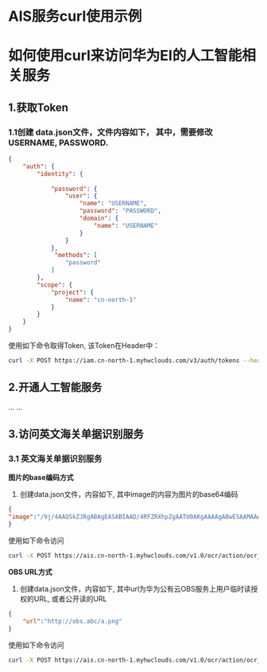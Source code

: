 # AIS服务curl使用示例

# 如何使用curl来访问华为EI的人工智能相关服务

## 1.获取Token
### 1.1创建 data.json文件，文件内容如下， 其中，需要修改USERNAME, PASSWORD.
```json
{
    "auth": {
        "identity": {
           
            "password": {
                "user": {
                    "name": "USERNAME", 
                    "password": "PASSWORD", 
                    "domain": {
                        "name": "USERNAME"
                    }
                }
            },
             "methods": [
                "password"
            ]
        }, 
        "scope": {
            "project": {
                "name": "cn-north-1"
            }
        }
    }
}
```
使用如下命令取得Token, 该Token在Header中：
```bash
curl -X POST https://iam.cn-north-1.myhwclouds.com/v3/auth/tokens --header 'content-type: application/json'  -d "@data.json"
```
## 2.开通人工智能服务
... ...
## 3.访问英文海关单据识别服务
### 3.1 英文海关单据识别服务

**图片的base编码方式**
1. 创建data.json文件，内容如下, 其中image的内容为图片的base64编码
```json
{
"image":"/9j/4AAQSkZJRgABAgEASABIAAD/4RFZRXhpZgAATU0AKgAAAAgABwESAAMAAAABAAEAAAEaAAUAAAABAAAAYgEbAAUAAAABAAAAagEoAAMAAAABAAIAAAExAAIAAAAcAAAAcgEyAAIAAAAUAAAAjodpAAQAAAABAAAApAAAANAACvyAAAAnEAAK/IAAACcQQWRvYmUgUGhvdG9zaG9w......"
}
```
使用如下命令访问
```bash
curl -X POST https://ais.cn-north-1.myhwclouds.com/v1.0/ocr/action/ocr_form --header 'content-type: application/json' --header 'x-auth-token: xxxxxxx' -d "@data.json"
```

**OBS URL方式**
1. 创建data.json文件，内容如下, 其中url为华为公有云OBS服务上用户临时读授权的URL, 或者公开读的URL
```json
{
    "url":"http://obs.abc/a.png"
}
```
使用如下命令访问
```bash
curl -X POST https://ais.cn-north-1.myhwclouds.com/v1.0/ocr/action/ocr_form --header 'content-type: application/json' --header 'x-auth-token: xxxxxxx' -d "@data.json"
```
